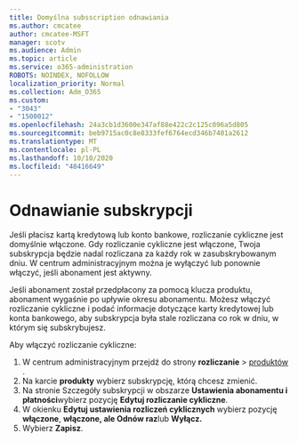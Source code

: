 ```yaml
---
title: Domyślna subsscription odnawiania
ms.author: cmcatee
author: cmcatee-MSFT
manager: scotv
ms.audience: Admin
ms.topic: article
ms.service: o365-administration
ROBOTS: NOINDEX, NOFOLLOW
localization_priority: Normal
ms.collection: Adm_O365
ms.custom:
- "3043"
- "1500012"
ms.openlocfilehash: 24a3cb1d3600e347af88e422c2c125c096a5d805
ms.sourcegitcommit: beb9715ac0c8e8333fef6764ecd346b7401a2612
ms.translationtype: MT
ms.contentlocale: pl-PL
ms.lasthandoff: 10/10/2020
ms.locfileid: "48416649"
---
```

# <a name="renewing-your-subscription"></a>Odnawianie subskrypcji

Jeśli płacisz kartą kredytową lub konto bankowe, rozliczanie cykliczne jest domyślnie włączone. Gdy rozliczanie cykliczne jest włączone, Twoja subskrypcja będzie nadal rozliczana za każdy rok w zasubskrybowanym dniu. W centrum administracyjnym można je wyłączyć lub ponownie włączyć, jeśli abonament jest aktywny.

Jeśli abonament został przedpłacony za pomocą klucza produktu, abonament wygaśnie po upływie okresu abonamentu. Możesz włączyć rozliczanie cykliczne i podać informacje dotyczące karty kredytowej lub konta bankowego, aby subskrypcja była stale rozliczana co rok w dniu, w którym się subskrybujesz.

Aby włączyć rozliczanie cykliczne:

1. W centrum administracyjnym przejdź do strony **rozliczanie**  >  [produktów](https://go.microsoft.com/fwlink/p/?linkid=842054) .
2. Na karcie **produkty** wybierz subskrypcję, którą chcesz zmienić.
3. Na stronie Szczegóły subskrypcji w obszarze **Ustawienia abonamentu i płatności**wybierz pozycję **Edytuj rozliczanie cykliczne**.
4. W okienku **Edytuj ustawienia rozliczeń cyklicznych** wybierz pozycję **włączone**, **włączone, ale Odnów raz**lub **Wyłącz.**
5. Wybierz **Zapisz**. 